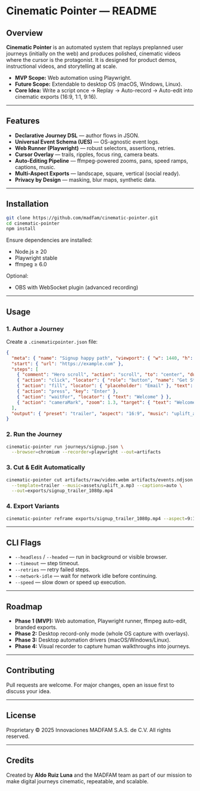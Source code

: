 # Cinematic Pointer — README

## Overview

**Cinematic Pointer** is an automated system that replays preplanned user journeys (initially on the web) and produces polished, cinematic videos where the cursor is the protagonist. It is designed for product demos, instructional videos, and storytelling at scale.

* **MVP Scope:** Web automation using Playwright.
* **Future Scope:** Extendable to desktop OS (macOS, Windows, Linux).
* **Core Idea:** Write a script once → Replay → Auto-record → Auto-edit into cinematic exports (16:9, 1:1, 9:16).

---

## Features

* **Declarative Journey DSL** — author flows in JSON.
* **Universal Event Schema (UES)** — OS-agnostic event logs.
* **Web Runner (Playwright)** — robust selectors, assertions, retries.
* **Cursor Overlay** — trails, ripples, focus ring, camera beats.
* **Auto-Editing Pipeline** — ffmpeg-powered zooms, pans, speed ramps, captions, music.
* **Multi-Aspect Exports** — landscape, square, vertical (social ready).
* **Privacy by Design** — masking, blur maps, synthetic data.

---

## Installation

```bash
git clone https://github.com/madfam/cinematic-pointer.git
cd cinematic-pointer
npm install
```

Ensure dependencies are installed:

* Node.js ≥ 20
* Playwright stable
* ffmpeg ≥ 6.0

Optional:

* OBS with WebSocket plugin (advanced recording)

---

## Usage

### 1. Author a Journey

Create a `.cinematicpointer.json` file:

```json
{
  "meta": { "name": "Signup happy path", "viewport": { "w": 1440, "h": 900 } },
  "start": { "url": "https://example.com" },
  "steps": [
    { "comment": "Hero scroll", "action": "scroll", "to": "center", "durationMs": 1200 },
    { "action": "click", "locator": { "role": "button", "name": "Get Started" }, "cinema": { "beat": "impact", "ripple": true } },
    { "action": "fill", "locator": { "placeholder": "Email" }, "text": "demo+user@madfam.io", "mask": true },
    { "action": "press", "key": "Enter" },
    { "action": "waitFor", "locator": { "text": "Welcome" } },
    { "action": "cameraMark", "zoom": 1.3, "target": { "text": "Welcome" }, "durationMs": 900 }
  ],
  "output": { "preset": "trailer", "aspect": "16:9", "music": "uplift_a", "captions": true }
}
```

### 2. Run the Journey

```bash
cinematic-pointer run journeys/signup.json \
  --browser=chromium --recorder=playwright --out=artifacts
```

### 3. Cut & Edit Automatically

```bash
cinematic-pointer cut artifacts/raw/video.webm artifacts/events.ndjson \
  --template=trailer --music=assets/uplift_a.mp3 --captions=auto \
  --out=exports/signup_trailer_1080p.mp4
```

### 4. Export Variants

```bash
cinematic-pointer reframe exports/signup_trailer_1080p.mp4 --aspect=9:16 --smart-crop
```

---

## CLI Flags

* `--headless` / `--headed` — run in background or visible browser.
* `--timeout` — step timeout.
* `--retries` — retry failed steps.
* `--network-idle` — wait for network idle before continuing.
* `--speed` — slow down or speed up execution.

---

## Roadmap

* **Phase 1 (MVP):** Web automation, Playwright runner, ffmpeg auto-edit, branded exports.
* **Phase 2:** Desktop record-only mode (whole OS capture with overlays).
* **Phase 3:** Desktop automation drivers (macOS/Windows/Linux).
* **Phase 4:** Visual recorder to capture human walkthroughs into journeys.

---

## Contributing

Pull requests are welcome. For major changes, open an issue first to discuss your idea.

---

## License

Proprietary © 2025 Innovaciones MADFAM S.A.S. de C.V. All rights reserved.

---

## Credits

Created by **Aldo Ruiz Luna** and the MADFAM team as part of our mission to make digital journeys cinematic, repeatable, and scalable.
